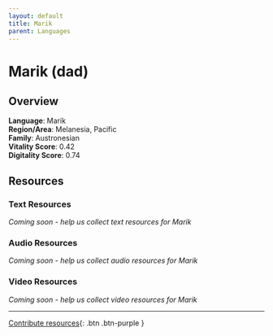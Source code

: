 ```yaml
---
layout: default
title: Marik
parent: Languages
---
```


# Marik (dad)

## Overview

**Language**: Marik  
**Region/Area**: Melanesia, Pacific  
**Family**: Austronesian  
**Vitality Score**: 0.42  
**Digitality Score**: 0.74  

## Resources

### Text Resources
*Coming soon - help us collect text resources for Marik*

### Audio Resources
*Coming soon - help us collect audio resources for Marik*

### Video Resources
*Coming soon - help us collect video resources for Marik*

---

[Contribute resources](https://fairtrain.github.io/){: .btn .btn-purple }
